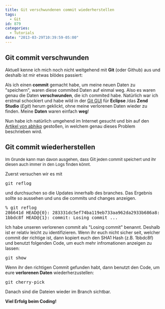 ```yaml
---
title: Git verschwundenen commit wiederherstellen
tags:
  - Git
id: 879
categories:
  - Tutorials
date: "2013-03-29T10:39:59-05:00"
---
```


## Git commit verschwunden

Aktuell kenne ich mich noch nicht weitgehend mit **Git** (oder Github) aus und deshalb ist mir etwas blödes passiert:

Als ich einen **commit** gemacht habe, um meine neuen Daten zu "speichern", waren diese commited Daten auf einmal weg. Also es waren genau die Daten **verschwunden**, die ich commited habe. Natürlich war ich erstmal schockiert und habe wild in der [Git GUI](http://eclipse.github.com/) für **Eclipse** /das **Zend Studio** (_Egit_) herum geklickt, ohne meine verlorenen Daten wieder zu finden. Meine **Daten** waren einfach **weg**!

Nun habe ich natürlich umgehend im Internet gesucht und bin auf den [Artikel von abhikp](https://github.com/abhikp/git-test/wiki/Recovering-a-lost-commit) gestoßen, in welchem genau dieses Problem beschrieben wird.

<!--more-->

## Git commit wiederherstellen

<span style="font-size: 13px;">Im Grunde kann man davon ausgehen, dass </span>Git<span style="font-size: 13px;"> jeden commit speichert und ihr diesen auch immer in den Logs finden könnt.</span>

Zuerst versuchen wir es mit
<pre>git reflog</pre>
und durchsuchen so die Updates innerhalb des branches. Das Ergebnis sollte so aussehen und uns die commits und changes anzeigen.
<pre>% git reflog
286641d HEAD@{0}: 283331dc5ef74ba119eb733aa962da2933b686a8: updating HEAD  
1bbdc8f HEAD@{1}: commit: Losing commit ...</pre>
Ich habe unseren verlorenen commit als "Losing commit" benannt. Deshalb ist er relativ leicht zu identifizieren. Wenn ihr euch nicht sicher seit, welcher commit der richtige ist, dann kopiert euch den SHA1 Hash (z.B. 1bbdc8f) und benutzt folgenden Code, um euch mehr infromationen anzeigen zu lassen:
<pre>git show</pre>
Wenn ihr den richtigen Commit gefunden habt, dann benutzt den Code, um eure **verlorenen Daten** wiederherzustellen:
<pre>git cherry-pick</pre>
Danach sind die Dateien wieder im Branch sichtbar.

**Viel Erfolg beim Coding!**
